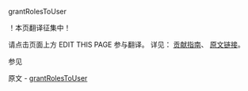  grantRolesToUser

 ！本页翻译征集中！

请点击页面上方 EDIT THIS PAGE 参与翻译。
详见：
[贡献指南]( https://github.com/whaleal/MongoDB-Manual-zh/blob/master/CONTRIBUTING.md )、
[原文链接](  https://docs.mongodb.com/manual/reference/command/grantRolesToUser/  )。

 参见

原文 - [grantRolesToUser]( https://docs.mongodb.com/manual/reference/command/grantRolesToUser/ )

